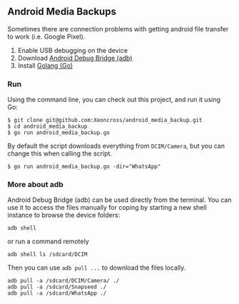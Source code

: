 ## Android Media Backups

Sometimes there are connection problems with getting android file transfer to work (i.e. Google Pixel).

1. Enable USB debugging on the device
1. Download [Android Debug Bridge (adb)](https://developer.android.com/studio/command-line/adb)
3. Install [Golang (Go)](http://golang.org)


### Run

Using the command line, you can check out this project, and run it using Go:

    $ git clone git@github.com:Xeoncross/android_media_backup.git
    $ cd android_media_backup
    $ go run android_media_backup.go

By default the script downloads everything from `DCIM/Camera`, but you can change this when calling the script.

    $ go run android_media_backup.go -dir="WhatsApp"

### More about adb

Android Debug Bridge (adb) can be used directly from the terminal. You can use it to access the files manually for coping by starting a new shell instance to browse the device folders:

    adb shell

or run a command remotely

    adb shell ls /sdcard/DCIM

Then you can use `adb pull ...` to download the files locally.

    adb pull -a /sdcard/DCIM/Camera/ ./
    adb pull -a /sdcard/Snapseed ./
    adb pull -a /sdcard/WhatsApp ./
